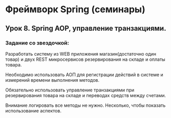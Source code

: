 # Фреймворк Spring (семинары)
## Урок 8. Spring AOP, управление транзакциями.

### Задание со звездочкой:
Разработать систему из WEB приложения магазин(достаточно один товар) и двух REST микросервисов резервирования на складе и оплаты товара.

Необходимо использовать АОП для регистрации действий в системе и измерений времени выполнения методов.

Обязательно использовать управление транзакциями при резервирования товара на складе и переводах средств между счетами.

Внимание логировать все методы не нужно. Несколько, чтобы показать использование аспектов.
